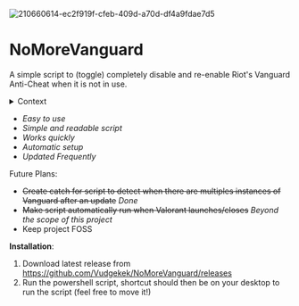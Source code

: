 ![210660614-ec2f919f-cfeb-409d-a70d-df4a9fdae7d5](https://github.com/Vudgekek/FuckVanguard/assets/70611009/d93fd5ab-c7de-44b5-a1aa-6684668730d5)
# NoMoreVanguard
A simple script to (toggle) completely disable and re-enable Riot's Vanguard Anti-Cheat when it is not in use.
<details> 
  <summary>Context </summary>
   This is a revamp of an old project I had been working on: "VanguardToggler".

   Learn more about why I chose to create this script:

   - https://www.engadget.com/valorant-vanguard-riot-games-security-interview-video-170025435.html
   - https://www.youtube.com/watch?v=_dOCtaBObg4
</details>

- *Easy to use*
- *Simple and readable script*
- *Works quickly*
- *Automatic setup*
- *Updated Frequently*

Future Plans:
- ~~Create catch for script to detect when there are multiples instances of Vanguard after an update~~ *Done*
- ~~Make script automatically run when Valorant launches/closes~~ *Beyond the scope of this project*
- Keep project FOSS

**Installation**:

1. Download latest release from https://github.com/Vudgekek/NoMoreVanguard/releases
2. Run the powershell script, shortcut should then be on your desktop to run the script (feel free to move it!)
